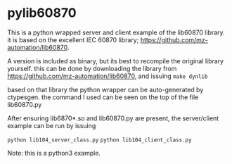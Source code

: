 # pylib60870
This is a python wrapped server and client example of the lib60870 library. it is based on the excellent IEC 60870 library; 
https://github.com/mz-automation/lib60870. 

A version is included as binary, but its best to recompile the original library yourself. this can be done by downloading the library from https://github.com/mz-automation/lib60870, and issuing 
`make dynlib`

based on that library the python wrapper can be auto-generated by ctypesgen. the command I used can be seen on the top of the file lib60870.py

After ensuring lib6870*.so and lib60870.py are present, the server/client example can be run by issuing 

`python lib104_server_class.py`
`python lib104_client_class.py`

Note: this is a python3 example.
